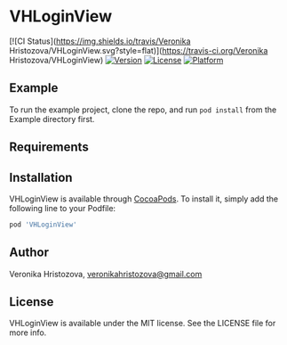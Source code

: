 # VHLoginView

[![CI Status](https://img.shields.io/travis/Veronika Hristozova/VHLoginView.svg?style=flat)](https://travis-ci.org/Veronika Hristozova/VHLoginView)
[![Version](https://img.shields.io/cocoapods/v/VHLoginView.svg?style=flat)](https://cocoapods.org/pods/VHLoginView)
[![License](https://img.shields.io/cocoapods/l/VHLoginView.svg?style=flat)](https://cocoapods.org/pods/VHLoginView)
[![Platform](https://img.shields.io/cocoapods/p/VHLoginView.svg?style=flat)](https://cocoapods.org/pods/VHLoginView)

## Example

To run the example project, clone the repo, and run `pod install` from the Example directory first.

## Requirements

## Installation

VHLoginView is available through [CocoaPods](https://cocoapods.org). To install
it, simply add the following line to your Podfile:

```ruby
pod 'VHLoginView'
```

## Author

Veronika Hristozova, veronikahristozova@gmail.com

## License

VHLoginView is available under the MIT license. See the LICENSE file for more info.
